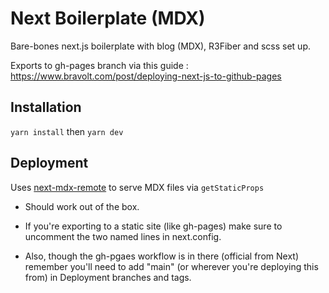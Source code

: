 # Next Boilerplate (MDX)

Bare-bones next.js boilerplate with blog (MDX), R3Fiber and scss set up.

Exports to gh-pages branch via this guide : https://www.bravolt.com/post/deploying-next-js-to-github-pages

## Installation

`yarn install` then `yarn dev` 


## Deployment
Uses [next-mdx-remote](https://github.com/hashicorp/next-mdx-remote) to serve MDX files via `getStaticProps` 

- Should work out of the box.

- If you're exporting to a static site (like gh-pages) make sure to uncomment the two named lines in next.config.

- Also, though the gh-pgaes workflow is in there (official from Next) remember you'll need to add "main" (or wherever you're deploying this from) in Deployment branches and tags.